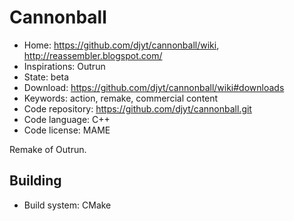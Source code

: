 # Cannonball

- Home: https://github.com/djyt/cannonball/wiki, http://reassembler.blogspot.com/
- Inspirations: Outrun
- State: beta
- Download: https://github.com/djyt/cannonball/wiki#downloads
- Keywords: action, remake, commercial content
- Code repository: https://github.com/djyt/cannonball.git
- Code language: C++
- Code license: MAME

Remake of Outrun.

## Building

- Build system: CMake
